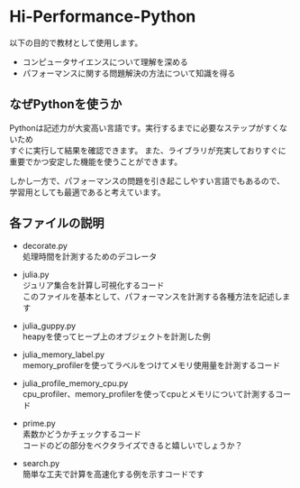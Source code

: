 # Hi-Performance-Python

以下の目的で教材として使用します。

- コンピュータサイエンスについて理解を深める
- パフォーマンスに関する問題解決の方法について知識を得る

## なぜPythonを使うか

Pythonは記述力が大変高い言語です。実行するまでに必要なステップがすくないため  
すぐに実行して結果を確認できます。
また、ライブラリが充実しておりすぐに重要でかつ安定した機能を使うことができます。

しかし一方で、パフォーマンスの問題を引き起こしやすい言語でもあるので、  
学習用としても最適であると考えています。


## 各ファイルの説明

- decorate.py  
処理時間を計測するためのデコレータ

- julia.py  
ジュリア集合を計算し可視化するコード  
このファイルを基本として、パフォーマンスを計測する各種方法を記述します

- julia_guppy.py  
heapyを使ってヒープ上のオブジェクトを計測した例  

- julia_memory_label.py  
memory_profilerを使ってラベルをつけてメモリ使用量を計測するコード

- julia_profile_memory_cpu.py  
cpu_profiler、memory_profilerを使ってcpuとメモリについて計測するコード

- prime.py  
素数かどうかチェックするコード  
コードのどの部分をベクタライズできると嬉しいでしょうか？

- search.py  
簡単な工夫で計算を高速化する例を示すコードです
